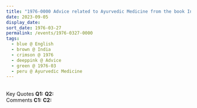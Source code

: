 ```yaml
---
title: "1976-0000 Advice related to Ayurvedic Medicine from the book Insights, Inspirations and Eternal Moments, Chapter 14, Page 38 by Yogi Mahajan, India"
date: 2023-09-05
display_date: 
sort_date: 1976-03-27
permalink: /events/1976-0327-0000
tags:
  - blue @ English
  - brown @ India
  - crimson @ 1976
  - deeppink @ Advice
  - green @ 1976-03
  - peru @ Ayurvedic Medicine
---
```


<br>

<wave-list>
  <list-title color="DarkSeaGreen" width="55">Key Quotes</list-title>
  <list-item color="BlanchedAlmond" width="280"><b>Q1:</b> <i></i></list-item>
  <list-item color="Lavender" width="280"><b>Q2:</b> <i></i></list-item>
</wave-list>

<br>

<wave-list>
  <list-title color="DarkSeaGreen" width="55">Comments</list-title>
  <list-item color="BlanchedAlmond" width="280"><b>C1:</b> <i></i></list-item>
  <list-item color="Lavender" width="280"><b>C2:</b> <i></i></list-item>
</wave-list>